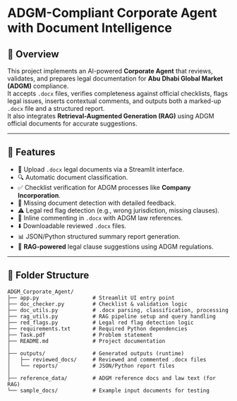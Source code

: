 # ADGM-Compliant Corporate Agent with Document Intelligence

## 📌 Overview
This project implements an AI-powered **Corporate Agent** that reviews, validates, and prepares legal documentation for **Abu Dhabi Global Market (ADGM)** compliance.  
It accepts `.docx` files, verifies completeness against official checklists, flags legal issues, inserts contextual comments, and outputs both a marked-up `.docx` file and a structured report.  
It also integrates **Retrieval-Augmented Generation (RAG)** using ADGM official documents for accurate suggestions.

---

## 🚀 Features
- 📂 Upload `.docx` legal documents via a Streamlit interface.
- 🔍 Automatic document classification.
- ✅ Checklist verification for ADGM processes like **Company Incorporation**.
- 📑 Missing document detection with detailed feedback.
- ⚠️ Legal red flag detection (e.g., wrong jurisdiction, missing clauses).
- 📝 Inline commenting in `.docx` with ADGM law references.
- ⬇️ Downloadable reviewed `.docx` files.
- 📊 JSON/Python structured summary report generation.
- 🤖 **RAG-powered** legal clause suggestions using ADGM regulations.

---

## 📂 Folder Structure
```plaintext
ADGM_Corporate_Agent/
├── app.py                 # Streamlit UI entry point
├── doc_checker.py         # Checklist & validation logic
├── doc_utils.py           # .docx parsing, classification, processing
├── rag_utils.py           # RAG pipeline setup and query handling
├── red_flags.py           # Legal red flag detection logic
├── requirements.txt       # Required Python dependencies
├── Task.pdf               # Problem statement
├── README.md              # Project documentation
│
├── outputs/               # Generated outputs (runtime)
│   ├── reviewed_docs/     # Reviewed and commented .docx files
│   └── reports/           # JSON/Python report files
│
├── reference_data/        # ADGM reference docs and law text (for RAG)
└── sample_docs/           # Example input documents for testing


